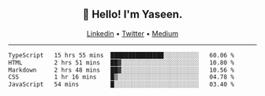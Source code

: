 <h2 align="center">👋 Hello! I'm Yaseen.</h2>
<p align="center">
  <a href="https://www.linkedin.com/in/yaseenkc/">Linkedin</a> •
  <a href="https://twitter.com/yaseeenkc">Twitter</a> •
  <a href="https://medium.com/@yaseen-kc">Medium</a>
</p>


<!--- 🔭 I’m currently working at []() as an  -->
<!--- - 💬 Ask me about **Javascript, React and Git** -->
<!--- - 📫 How to reach me: [@kc.yaseen](https://instagram.com/kc.yaseen) on Instagram -->
<!--- - ⚡ Fun fact: Big Fan of the :zap: emoji -->

-------

<!--START_SECTION:waka-->

```txt
TypeScript   15 hrs 55 mins  ███████████████░░░░░░░░░░   60.06 %
HTML         2 hrs 51 mins   ██▓░░░░░░░░░░░░░░░░░░░░░░   10.80 %
Markdown     2 hrs 48 mins   ██▓░░░░░░░░░░░░░░░░░░░░░░   10.56 %
CSS          1 hr 16 mins    █▒░░░░░░░░░░░░░░░░░░░░░░░   04.78 %
JavaScript   54 mins         █░░░░░░░░░░░░░░░░░░░░░░░░   03.40 %
```

<!--END_SECTION:waka-->
